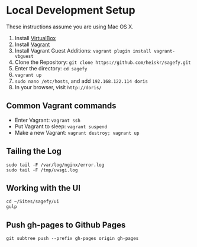 Local Development Setup
=======================

These instructions assume you are using Mac OS X.

1. Install [VirtualBox](https://www.virtualbox.org/wiki/Downloads)
2. Install [Vagrant](http://downloads.vagrantup.com/)
3. Install Vagrant Guest Additions: `vagrant plugin install vagrant-vbguest`
4. Clone the Repository: `git clone https://github.com/heiskr/sagefy.git`
5. Enter the directory: `cd sagefy`
6. `vagrant up`
7. `sudo nano /etc/hosts`, and add `192.168.122.114 doris`
8. In your browser, visit `http://doris/`

Common Vagrant commands
-----------------------

- Enter Vagrant: `vagrant ssh`
- Put Vagrant to sleep: `vagrant suspend`
- Make a new Vagrant: `vagrant destroy; vagrant up`

Tailing the Log
---------------

    sudo tail -F /var/log/nginx/error.log
    sudo tail -F /tmp/uwsgi.log

Working with the UI
-------------------

    cd ~/Sites/sagefy/ui
    gulp

Push gh-pages to Github Pages
-----------------------------

    git subtree push --prefix gh-pages origin gh-pages
